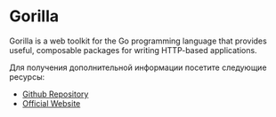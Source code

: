 # Gorilla

Gorilla is a web toolkit for the Go programming language that provides useful, composable packages for writing HTTP-based applications.

Для получения дополнительной информации посетите следующие ресурсы:

- [Github Repository](https://github.com/gorilla)
- [Official Website](https://www.gorillatoolkit.org/)

